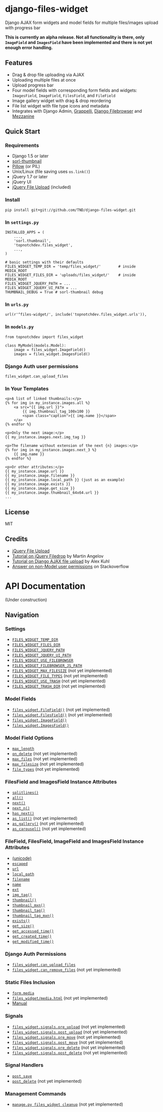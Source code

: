 django-files-widget
===================

Django AJAX form widgets and model fields for multiple files/images upload with progress bar

__This is currently an alpha release. Not all functionality is there, only `ImageField` and `ImagesField` have been implemented and there is not yet enough error handling.__

Features
--------

- Drag &amp; drop file uploading via AJAX
- Uploading multiple files at once
- Upload progress bar
- Four model fields with corresponding form fields and widgets: `ImagesField`, `ImageField`, `FilesField`, and `FileField`
- Image gallery widget with drag &amp; drop reordering
- File list widget with file type icons and metadata
- Integrates with Django Admin, [Grappelli](https://github.com/sehmaschine/django-grappelli), [Django Filebrowser](https://github.com/sehmaschine/django-filebrowser) and [Mezzanine](http://mezzanine.jupo.org/)

Quick Start
-----------

### Requirements ###

- Django 1.5 or later
- [sorl-thumbnail](https://github.com/sorl/sorl-thumbnail)
- [Pillow](https://github.com/python-imaging/Pillow) (or PIL)
- Unix/Linux (file saving uses `os.link()`)
- jQuery 1.7 or later
- jQuery UI
- [jQuery File Upload](https://github.com/blueimp/jQuery-File-Upload) (included)

### Install ###

    pip install git+git://github.com/TND/django-files-widget.git

### In `settings.py` ###

    INSTALLED_APPS = (
        ...,
        'sorl.thumbnail',
        'topnotchdev.files_widget',
        ...,
    )
    
    # basic settings with their defaults
    FILES_WIDGET_TEMP_DIR = 'temp/files_widget/'        # inside MEDIA_ROOT
    FILES_WIDGET_FILES_DIR = 'uploads/files_widget/'    # inside MEDIA_ROOT
    FILES_WIDGET_JQUERY_PATH = ...
    FILES_WIDGET_JQUERY_UI_PATH = ...
    THUMBNAIL_DEBUG = True # sorl-thumbnail debug

### In `urls.py` ###

    url(r'^files-widget/', include('topnotchdev.files_widget.urls')),

### In `models.py` ###

    from topnotchdev import files_widget
  
    class MyModel(models.Model):
        image = files_widget.ImageField()
        images = files_widget.ImagesField()

### Django Auth user permissions ###

    files_widget.can_upload_files

### In Your Templates ###

    <p>A list of linked thumbnails:</p>
    {% for img in my_instance.images.all %}
        <a src="{{ img.url }}">
            {{ img.thumbnail_tag_100x100 }}
            <span class="caption">{{ img.name }}</span>
        </a>
    {% endfor %}

    <p>Only the next image:</p>
    {{ my_instance.images.next.img_tag }}

    <p>The filename without extension of the next {n} images:</p>
    {% for img in my_instance.images.next_3 %}
        {{ img.name }}
    {% endfor %}

    <p>Or other attributes:</p>
    {{ my_instance.image.url }}
    {{ my_instance.image.filename }}
    {{ my_instance.image.local_path }} (just as an example)
    {{ my_instance.image.exists }}
    {{ my_instance.image.get_size }}
    {{ my_instance.image.thumbnail_64x64.url }}
    ...

License
-------

MIT

Credits
-------

- [jQuery File Upload](https://github.com/blueimp/jQuery-File-Upload/wiki/Options)
- [Tutorial on jQuery Filedrop](http://tutorialzine.com/2011/09/html5-file-upload-jquery-php/) by Martin Angelov
- [Tutorial on Django AJAX file upload](http://kuhlit.blogspot.nl/2011/04/ajax-file-uploads-and-csrf-in-django-13.html) by Alex Kuhl
- [Answer on non-Model user permissions](http://stackoverflow.com/questions/13932774/how-can-i-use-django-permissions-without-defining-a-content-type-or-model) on Stackoverflow


API Documentation
=================

(Under construction)

Navigation
----------

### Settings

- [`FILES_WIDGET_TEMP_DIR`](#FILES_WIDGET_TEMP_DIR)
- [`FILES_WIDGET_FILES_DIR`](#FILES_WIDGET_FILES_DIR)
- [`FILES_WIDGET_JQUERY_PATH`](#FILES_WIDGET_JQUERY_PATH)
- [`FILES_WIDGET_JQUERY_UI_PATH`](#FILES_WIDGET_JQUERY_UI_PATH)
- [`FILES_WIDGET_USE_FILEBROWSER`](#FILES_WIDGET_WITH_FILEBROWSER)
- [`FILES_WIDGET_FILEBROWSER_JS_PATH`](#FILES_WIDGET_FILEBROWSER_JS_PATH)
- [`FILES_WIDGET_MAX_FILESIZE`](#FILES_WIDGET_MAX_FILESIZE) (not yet implemented)
- [`FILES_WIDGET_FILE_TYPES`](#FILES_WIDGET_FILE_TYPES) (not yet implemented)
- [`FILES_WIDGET_USE_TRASH`](#FILES_WIDGET_USE_TRASH) (not yet implemented)
- [`FILES_WIDGET_TRASH_DIR`](#FILES_WIDGET_TRASH_DIR) (not yet implemented)

### Model Fields

- [`files_widget.FileField()`](#FileField) (not yet implemented)
- [`files_widget.FilesField()`](#FilesField) (not yet implemented)
- [`files_widget.ImageField()`](#ImageField)
- [`files_widget.ImagesField()`](#ImagesField)

### Model Field Options

- [`max_length`](#max_length)
- [`on_delete`](#on_delete) (not yet implemented)
- [`max_files`](#max_files) (not yet implemented)
- [`max_filesize`](#max_filesize) (not yet implemented)
- [`file_types`](#file_types) (not yet implemented)

### FilesField and ImagesField Instance Attributes

- [`splitlines()`](#splitlines)
- [`all()`](#all)
- [`next()`](#next)
- [`next_n()`](#next_n)
- [`has_next()`](#has_next)
- [`as_list()`](#as_list) (not yet implemented)
- [`as_gallery()`](#as_gallery) (not yet implemented)
- [`as_carousel()`](#as_carousel) (not yet implemented)

### FileField, FilesField, ImageField and ImagesField Instance Attributes

- [(unicode)](#unicode)
- [`escaped`](#escaped)
- [`url`](#url)
- [`local_path`](#local_path)
- [`filename`](#filename)
- [`name`](#name)
- [`ext`](#ext)
- [`img_tag()`](#img_tag)
- [`thumbnail()`](#thumbnail)
- [`thumbnail_mxn()`](#thumbnail_mxn)
- [`thumbnail_tag()`](#thumbnail_tag)
- [`thumbnail_tag_mxn()`](#thumbnail_tag_mxn)
- [`exists()`](#exists)
- [`get_size()`](#get_size)
- [`get_accessed_time()`](#get_accessed_time)
- [`get_created_time()`](#get_created_time)
- [`get_modified_time()`](#get_modified_time)

### Django Auth Permissions

- [`files_widget.can_upload_files`](#can_upload_files)
- [`files_widget.can_remove_files`](#can_remove_files) (not yet implemented)

### Static Files Inclusion

- [`form.media`](#form.media)
- [`files_widget/media.html`](#media.html) (not yet implemented)
- [Manual](#manual-inclusion)

### Signals

- [`files_widget.signals.pre_upload`](#pre_upload) (not yet implemented)
- [`files_widget.signals.post_upload`](#post_upload) (not yet implemented)
- [`files_widget.signals.pre_move`](#pre_move) (not yet implemented)
- [`files_widget.signals.post_move`](#post_move) (not yet implemented)
- [`files_widget.signals.pre_delete`](#pre_delete) (not yet implemented)
- [`files_widget.signals.post_delete`](#post_delete) (not yet implemented)

### Signal Handlers

- [`post_save`](#django.post_save)
- [`post_delete`](#django.post_delete) (not yet implemented)

### Management Commands

- [`manage.py files_widget cleanup`](#cleanup) (not yet implemented)
